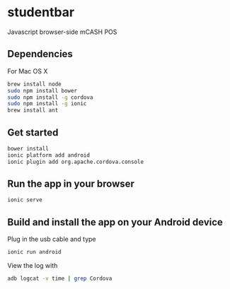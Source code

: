studentbar
==========

Javascript browser-side mCASH POS

Dependencies
---------

For Mac OS X

```bash
brew install node
sudo npm install bower
sudo npm install -g cordova
sudo npm install -g ionic
brew install ant
```

Get started
---------
```bash
bower install
ionic platform add android
ionic plugin add org.apache.cordova.console
```

Run the app in your browser
----------------------
```bash
ionic serve
```

Build and install the app on your Android device
-------------------------------
Plug in the usb cable and type
```bash
ionic run android
```

View the log with
```bash
adb logcat -v time | grep Cordova
```

